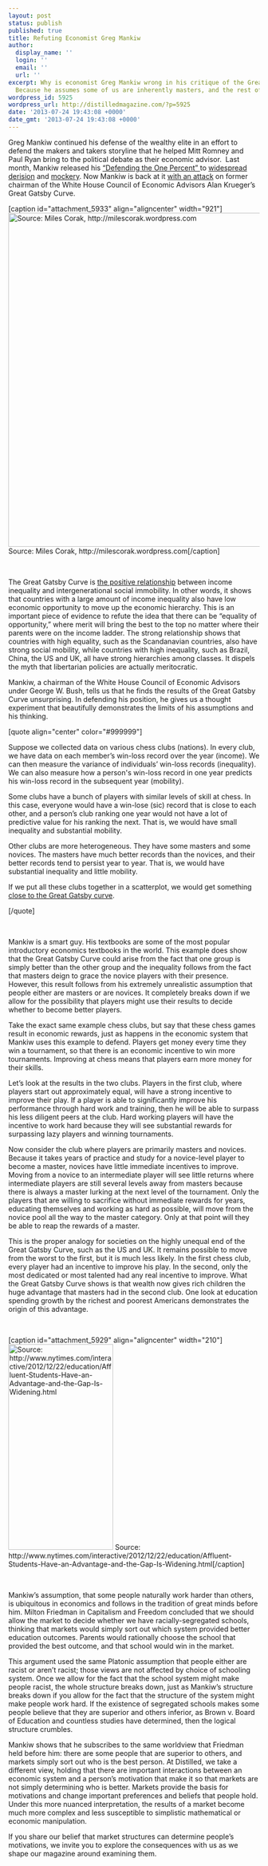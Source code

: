 ```yaml
---
layout: post
status: publish
published: true
title: Refuting Economist Greg Mankiw
author:
  display_name: ''
  login: ''
  email: ''
  url: ''
excerpt: Why is economist Greg Mankiw wrong in his critique of the Great Gatsby Curve?
  Because he assumes some of us are inherently masters, and the rest of us are not.
wordpress_id: 5925
wordpress_url: http://distilledmagazine.com/?p=5925
date: '2013-07-24 19:43:08 +0000'
date_gmt: '2013-07-24 19:43:08 +0000'
---
```

<p dir="ltr">Greg Mankiw continued his defense of the wealthy elite in an effort to defend the makers and takers storyline that he helped Mitt Romney and Paul Ryan bring to the political debate as their economic advisor.  Last month, Mankiw released his <a href="http://distilledmagazine.com/wp-content/uploads/2013/07/defending_the_one_percent_0.pdf">“Defending the One Percent” </a>to <a href="http://distilledmagazine.com/wp-content/uploads/2013/07/defending_the_one_percent_0.pdf">widespread derision</a> and <a href="http://distilledmagazine.com/wp-content/uploads/2013/07/gop-economist-makes-terrible-defense-of-the-1.html">mockery</a>. Now Mankiw is back at it <a href="http://distilledmagazine.com/wp-content/uploads/2013/07/some-observations-on-great-gatsby-curve.html">with an attack</a> on former chairman of the White House Council of Economic Advisors Alan Krueger’s Great Gatsby Curve.</p>
<p>[caption id="attachment_5933" align="aligncenter" width="921"]<a href="http://distilledmagazine.com/wp-content/uploads/2013/07/figure-2-great-gatsby-curve.png"><img class="size-full wp-image-5933" alt="Source: Miles Corak, http://milescorak.wordpress.com" src="http://distilledmagazine.com/wp-content/uploads/2013/07/figure-2-great-gatsby-curve.png" width="921" height="669" /></a> Source: Miles Corak, http://milescorak.wordpress.com[/caption]</p>
<p>&nbsp;</p>
<p>The Great Gatsby Curve is <a href="http://distilledmagazine.com/wp-content/uploads/2013/07/Great_Gatsby_Curve">the positive relationship</a> between income inequality and intergenerational social immobility. In other words, it shows that countries with a large amount of income inequality also have low economic opportunity to move up the economic hierarchy. This is an important piece of evidence to refute the idea that there can be “equality of opportunity,” where merit will bring the best to the top no matter where their parents were on the income ladder. The strong relationship shows that countries with high equality, such as the Scandanavian countries, also have strong social mobility, while countries with high inequality, such as Brazil, China, the US and UK, all have strong hierarchies among classes. It dispels the myth that libertarian policies are actually meritocratic.</p>
<p>Mankiw, a chairman of the White House Council of Economic Advisors under George W. Bush, tells us that he finds the results of the Great Gatsby Curve unsurprising. In defending his position, he gives us a thought experiment that beautifully demonstrates the limits of his assumptions and his thinking.</p>
<p>[quote align="center" color="#999999"]</p>
<p>Suppose we collected data on various chess clubs (nations). In every club, we have data on each member’s win-loss record over the year (income). We can then measure the variance of individuals’ win-loss records (inequality). We can also measure how a person's win-loss record in one year predicts his win-loss record in the subsequent year (mobility).</p>
<p>Some clubs have a bunch of players with similar levels of skill at chess. In this case, everyone would have a win-lose (sic) record that is close to each other, and a person’s club ranking one year would not have a lot of predictive value for his ranking the next. That is, we would have small inequality and substantial mobility.</p>
<p>Other clubs are more heterogeneous. They have some masters and some novices. The masters have much better records than the novices, and their better records tend to persist year to year. That is, we would have substantial inequality and little mobility.</p>
<p>If we put all these clubs together in a scatterplot, we would get something <a href="http://distilledmagazine.com/wp-content/uploads/2013/07/some-observations-on-great-gatsby-curve.html" target="_blank">close to the Great Gatsby curve</a>.</p>
<p>[/quote]</p>
<p>&nbsp;</p>
<p>Mankiw is a smart guy. His textbooks are some of the most popular introductory economics textbooks in the world. This example does show that the Great Gatsby Curve could arise from the fact that one group is simply better than the other group and the inequality follows from the fact that masters deign to grace the novice players with their presence. However, this result follows from his extremely unrealistic assumption that people either are masters or are novices. It completely breaks down if we allow for the possibility that players might use their results to decide whether to become better players.</p>
<p>Take the exact same example chess clubs, but say that these chess games result in economic rewards, just as happens in the economic system that Mankiw uses this example to defend. Players get money every time they win a tournament, so that there is an economic incentive to win more tournaments. Improving at chess means that players earn more money for their skills.</p>
<p>Let’s look at the results in the two clubs. Players in the first club, where players start out approximately equal, will have a strong incentive to improve their play. If a player is able to significantly improve his performance through hard work and training, then he will be able to surpass his less diligent peers at the club. Hard working players will have the incentive to work hard because they will see substantial rewards for surpassing lazy players and winning tournaments.</p>
<p>Now consider the club where players are primarily masters and novices. Because it takes years of practice and study for a novice-level player to become a master, novices have little immediate incentives to improve. Moving from a novice to an intermediate player will see little returns where intermediate players are still several levels away from masters because there is always a master lurking at the next level of the tournament. Only the players that are willing to sacrifice without immediate rewards for years, educating themselves and working as hard as possible, will move from the novice pool all the way to the master category. Only at that point will they be able to reap the rewards of a master.</p>
<p>This is the proper analogy for societies on the highly unequal end of the Great Gatsby Curve, such as the US and UK. It remains possible to move from the worst to the first, but it is much less likely. In the first chess club, every player had an incentive to improve his play. In the second, only the most dedicated or most talented had any real incentive to improve. What the Great Gatsby Curve shows is that wealth now gives rich children the huge advantage that masters had in the second club. One look at education spending growth by the richest and poorest Americans demonstrates the origin of this advantage.</p>
<p>&nbsp;</p>
<p>[caption id="attachment_5929" align="aligncenter" width="210"]<a href="http://distilledmagazine.com/wp-content/uploads/2013/07/Education-Spending-for-Mankiw-Article2.png"><img class="size-full wp-image-5929" alt="Source: http://www.nytimes.com/interactive/2012/12/22/education/Affluent-Students-Have-an-Advantage-and-the-Gap-Is-Widening.html" src="http://distilledmagazine.com/wp-content/uploads/2013/07/Education-Spending-for-Mankiw-Article2.png" width="210" height="412" /></a> Source: http://www.nytimes.com/interactive/2012/12/22/education/Affluent-Students-Have-an-Advantage-and-the-Gap-Is-Widening.html[/caption]</p>
<p>&nbsp;</p>
<p>Mankiw’s assumption, that some people naturally work harder than others, is ubiquitous in economics and follows in the tradition of great minds before him. Milton Friedman in Capitalism and Freedom concluded that we should allow the market to decide whether we have racially-segregated schools, thinking that markets would simply sort out which system provided better education outcomes. Parents would rationally choose the school that provided the best outcome, and that school would win in the market.</p>
<p>This argument used the same Platonic assumption that people either are racist or aren’t racist; those views are not affected by choice of schooling system. Once we allow for the fact that the school system might make people racist, the whole structure breaks down, just as Mankiw’s structure breaks down if you allow for the fact that the structure of the system might make people work hard. If the existence of segregated schools makes some people believe that they are superior and others inferior, as Brown v. Board of Education and countless studies have determined, then the logical structure crumbles.</p>
<p>Mankiw shows that he subscribes to the same worldview that Friedman held before him: there are some people that are superior to others, and markets simply sort out who is the best person. At Distilled, we take a different view, holding that there are important interactions between an economic system and a person’s motivation that make it so that markets are not simply determining who is better. Markets provide the basis for motivations and change important preferences and beliefs that people hold. Under this more nuanced interpretation, the results of a market become much more complex and less susceptible to simplistic mathematical or economic manipulation.</p>
<p>If you share our belief that market structures can determine people’s motivations, we invite you to explore the consequences with us as we shape our magazine around examining them.</p>
